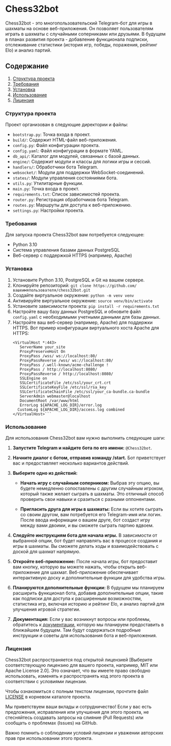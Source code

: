 # Chess32bot

Chess32bot - это многопользовательский Telegram-бот для игры в шахматы на основе веб-приложения. Он позволяет пользователям играть в шахматы с случайными соперниками или друзьями. В будущем в планах развития проекта - добавление функционала подписки, отслеживание статистики (история игр, победы, поражения, рейтинг Elo) и анализ партий.

## Содержание
1. [Структура проекта](#структура-проекта)
2. [Требования](#требования)
3. [Установка](#установка)
4. [Использование](#использование)
5. [Лицензия](#лицензия)

### Структура проекта

Проект организован в следующие директории и файлы:

- `bootstrap.py`: Точка входа в проект.
- `build/`: Содержит HTML-файл веб-приложения.
- `config.py`: Файл конфигурации проекта.
- `config.yaml`: Файл конфигурации в формате YAML.
- `db_api/`: Каталог для модулей, связанных с базой данных.
- `engine/`: Содержит модули и классы для логики игры и сессий.
- `handlers/`: Обработчики бота Telegram.
- `websocket/`: Модули для поддержки WebSocket-соединений.
- `states/`: Модули управления состояниями бота.
- `utils.py`: Утилитарные функции.
- `main.py`: Точка входа в проект.
- `requirements.txt`: Список зависимостей проекта.
- `router.py`: Регистрация обработчиков бота Telegram.
- `routes.py`: Маршруты для доступа к веб-приложению.
- `settings.py`: Настройки проекта.

### Требования

Для запуска проекта Chess32bot вам потребуется следующее:

- Python 3.10
- Система управления базами данных PostgreSQL
- Веб-сервер с поддержкой HTTPS (например, Apache)

### Установка

1. Установите Python 3.10, PostgreSQL и Git на вашем сервере.
2. Клонируйте репозиторий:
   ```git clone https://github.com/вашеимяпользователя/chess32bot.git```
3. Создайте виртуальное окружение:
   ```python -m venv venv```
4. Активируйте виртуальное окружение:
  ```source venv/bin/activate```
5. Установите зависимости проекта:
   ```pip install -r requirements.txt```
6. Настройте вашу базу данных PostgreSQL и обновите файл `config.yaml` с необходимыми учетными данными для базы данных.
7. Настройте ваш веб-сервер (например, Apache) для поддержки HTTPS. Вот пример конфигурации виртуального хоста Apache для HTTPS:
     ```
     <VirtualHost *:443>
        ServerName your_site
        ProxyPreserveHost On
        ProxyPass /wss/ ws://localhost:80/
        ProxyPassReverse /wss/ ws://localhost:80/
        ProxyPass /.well-known/acme-challenge !
        ProxyPass / http://localhost:8080/
        ProxyPassReverse / http://localhost:8080/
        SSLEngine on
        SSLCertificateFile /etc/ssl/your_crt.crt
        SSLCertificateKeyFile /etc/ssl/rsa_key
        SSLCertificateChainFile /etc/ssl/your_ca-bundle.ca-bundle
        ServerAdmin webmaster@localhost
        DocumentRoot /var/www/html
        ErrorLog ${APACHE_LOG_DIR}/error.log
       CustomLog ${APACHE_LOG_DIR}/access.log combined
   </VirtualHost>```
### Использование

Для использования Chess32bot вам нужно выполнить следующие шаги:

1. **Запустите Telegram и найдите бота по его имени:** `@Chess32bot`.

2. **Начните диалог с ботом, отправив команду /start.** Бот приветствует вас и предоставляет несколько вариантов действий.

3. **Выберите одно из действий:**

   - **Начать игру с случайным соперником:** Выбрав эту опцию, вы будете немедленно сопоставлены с другим случайным игроком, который также желает сыграть в шахматы. Это отличный способ проверить свои навыки и сразиться с разными оппонентами.

   - **Пригласить друга для игры в шахматы:** Если вы хотите сыграть со своим другом, вам потребуется его Telegram-имя или логин. После ввода информации о вашем друге, бот создаст игру между вами двоими, и вы сможете сыграть партию вдвоем.

4. **Следуйте инструкциям бота для начала игры.** В зависимости от выбранной опции, бот будет направлять вас в процессе создания и игры в шахматы. Вы сможете делать ходы и взаимодействовать с доской для шахмат напрямую.

5. **Откройте веб-приложение:** После начала игры, бот предоставит вам кнопку, которую вы можете нажать, чтобы открыть веб-приложение для шахмат. Веб-приложение обеспечивает интерактивную доску и дополнительные функции для удобства игры.

6. **Планируются дополнительные функции:** В будущем мы планируем расширить функционал бота, добавив дополнительные опции, такие как подписки для доступа к расширенным возможностям, статистика игр, включая историю и рейтинг Elo, и анализ партий для улучшения игровой стратегии.

7. **Документация:** Если у вас возникнут вопросы или проблемы, обратитесь к [документации](#документация), которую мы планируем предоставить в ближайшем будущем. Там будут содержаться подробные инструкции и советы для использования бота и веб-приложения.

### Лицензия

Chess32bot распространяется под открытой лицензией [Выберите соответствующую лицензию для вашего проекта, например, MIT или Apache License 2.0]. Это означает, что вы имеете право свободно использовать, изменять и распространять код этого проекта в соответствии с условиями лицензии.

Чтобы ознакомиться с полным текстом лицензии, прочтите файл [LICENSE](LICENSE) в корневом каталоге проекта.

Мы приветствуем ваши вклады и сотрудничество! Если у вас есть предложения, исправления или улучшения для этого проекта, не стесняйтесь создавать запросы на слияние (Pull Requests) или сообщать о проблемах (Issues) на GitHub.

Важно помнить о соблюдении условий лицензии и уважении авторских прав при использовании этого проекта.
